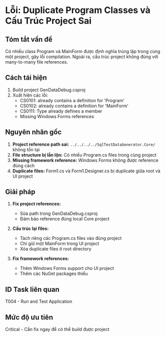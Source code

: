 # Lỗi: Duplicate Program Classes và Cấu Trúc Project Sai

## Tóm tắt vấn đề
Có nhiều class Program và MainForm được định nghĩa trùng lặp trong cùng một project, gây lỗi compilation. Ngoài ra, cấu trúc project không đúng với many-to-many file references.

## Cách tái hiện
1. Build project GenDataDebug.csproj
2. Xuất hiện các lỗi:
   - CS0101: already contains a definition for 'Program'
   - CS0102: already contains a definition for 'MainForm'
   - CS0111: Type already defines a member
   - Missing Windows Forms references

## Nguyên nhân gốc
1. **Project reference path sai:** `../../../../SqlTestDataGenerator.Core/` không tồn tại
2. **File structure bị lẫn lộn:** Có nhiều Program.cs files trong cùng project
3. **Missing framework reference:** Windows Forms không được reference đúng cách
4. **Duplicate files:** Form1.cs và Form1.Designer.cs bị duplicate giữa root và UI project

## Giải pháp
1. **Fix project references:**
   - Sửa path trong GenDataDebug.csproj
   - Đảm bảo reference đúng local Core project

2. **Cấu trúc lại files:**
   - Tách riêng các Program.cs files vào đúng project
   - Chỉ giữ một MainForm trong UI project
   - Xóa duplicate files ở root directory

3. **Fix framework references:**
   - Thêm Windows Forms support cho UI project
   - Thêm các NuGet packages thiếu

## ID Task liên quan
T004 - Run and Test Application

## Mức độ ưu tiên
Critical - Cần fix ngay để có thể build được project 